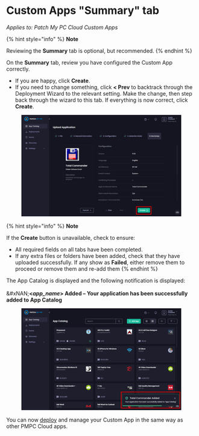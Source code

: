 # Custom Apps "Summary" tab

_Applies to: Patch My PC Cloud Custom Apps_

{% hint style="info" %}
**Note**

Reviewing the **Summary** tab is optional, but recommended.
{% endhint %}

On the **Summary** tab, review you have configured the Custom App correctly.

* If you are happy, click **Create**.
* If you need to change something, click **< Prev** to backtrack through the Deployment Wizard to the relevant setting. Make the change, then step back through the wizard to this tab. If everything is now correct, click **Create**.

<figure><img src="../../../_images/gitbook/image%20%28206%29.png" alt="Clicking “Create” on the “Summary” page "><figcaption></figcaption></figure>

{% hint style="info" %}
**Note**

If the **Create** button is unavailable, check to ensure:

* All required fields on all tabs have been completed.
* If any extra files or folders have been added, check that they have uploaded successfully. If any show as **Failed**, either remove them to proceed or remove them and re-add them
{% endhint %}

The App Catalog is displayed and the following notification is displayed:\
\
&#xNAN;**<**_**app\_name**_**> Added – Your application has been successfully added to App Catalog**

<figure><img src="../../../_images/gitbook/image%20%28207%29.png" alt="“<app_name> Added – Your application has been successfully added to App Catalog” notification"><figcaption></figcaption></figure>

You can now [deploy](../../cloud-deployments/) and manage your Custom App in the same way as other PMPC Cloud apps.

